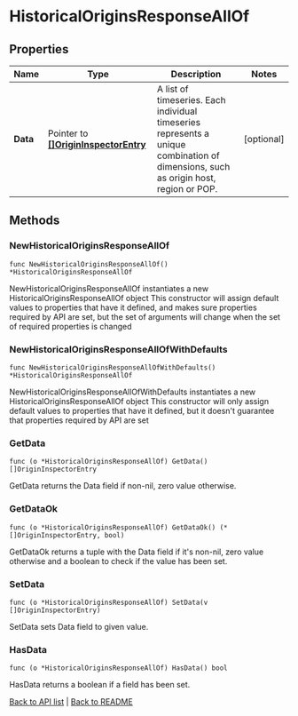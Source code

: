 # HistoricalOriginsResponseAllOf

## Properties

Name | Type | Description | Notes
------------ | ------------- | ------------- | -------------
**Data** | Pointer to [**[]OriginInspectorEntry**](OriginInspectorEntry.md) | A list of timeseries. Each individual timeseries represents a unique combination of dimensions, such as origin host, region or POP. | [optional] 

## Methods

### NewHistoricalOriginsResponseAllOf

`func NewHistoricalOriginsResponseAllOf() *HistoricalOriginsResponseAllOf`

NewHistoricalOriginsResponseAllOf instantiates a new HistoricalOriginsResponseAllOf object
This constructor will assign default values to properties that have it defined,
and makes sure properties required by API are set, but the set of arguments
will change when the set of required properties is changed

### NewHistoricalOriginsResponseAllOfWithDefaults

`func NewHistoricalOriginsResponseAllOfWithDefaults() *HistoricalOriginsResponseAllOf`

NewHistoricalOriginsResponseAllOfWithDefaults instantiates a new HistoricalOriginsResponseAllOf object
This constructor will only assign default values to properties that have it defined,
but it doesn't guarantee that properties required by API are set

### GetData

`func (o *HistoricalOriginsResponseAllOf) GetData() []OriginInspectorEntry`

GetData returns the Data field if non-nil, zero value otherwise.

### GetDataOk

`func (o *HistoricalOriginsResponseAllOf) GetDataOk() (*[]OriginInspectorEntry, bool)`

GetDataOk returns a tuple with the Data field if it's non-nil, zero value otherwise
and a boolean to check if the value has been set.

### SetData

`func (o *HistoricalOriginsResponseAllOf) SetData(v []OriginInspectorEntry)`

SetData sets Data field to given value.

### HasData

`func (o *HistoricalOriginsResponseAllOf) HasData() bool`

HasData returns a boolean if a field has been set.


[Back to API list](../README.md#documentation-for-api-endpoints) | [Back to README](../README.md)


